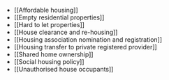 - [[Affordable housing]]
- [[Empty residential properties]]
- [[Hard to let properties]]
- [[House clearance and re-housing]]
- [[Housing association  nomination and registration]]
- [[Housing transfer to private registered provider]]
- [[Shared home ownership]]
- [[Social housing policy]]
- [[Unauthorised house occupants]]
